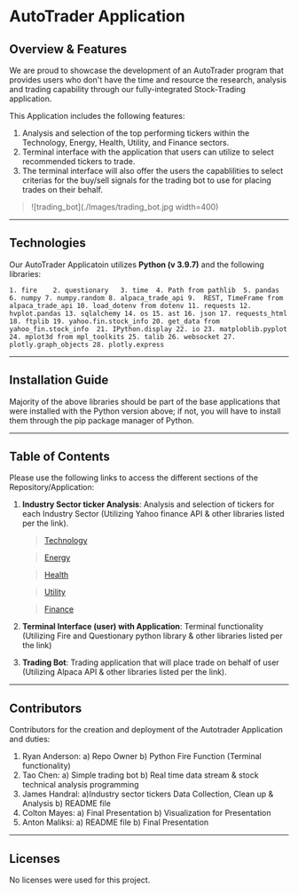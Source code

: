 # AutoTrader Application
## Overview & Features
We are proud to showcase the development of an AutoTrader program that provides users who don't have the time and resource the research, analysis and trading capability through our fully-integrated Stock-Trading application.


This Application includes the following features:
1. Analysis and selection of the top performing tickers within the Technology, Energy, Health, Utility, and Finance sectors.
1. Terminal interface with the application that users can utilize to select recommended tickers to trade.
2. The terminal interface will also offer the users the capablilities to select criterias for the buy/sell signals for the trading bot to use for placing trades on their behalf.

>![trading_bot](./Images/trading_bot.jpg width=400)

---

## Technologies

Our AutoTrader Applicatoin utilizes  **Python (v 3.9.7)** and the following libraries:

`1.	fire    2. questionary   3. time  4. Path from pathlib  5. pandas  6. numpy 7. numpy.random 8. alpaca_trade_api
9.	REST, TimeFrame from alpaca_trade_api 10. load_dotenv from dotenv 11. requests 12. hvplot.pandas 13. sqlalchemy
14.	os 15. ast 16. json 17. requests_html 18. ftplib 19. yahoo.fin.stock_info 20. get_data from yahoo_fin.stock_info 
21.	IPython.display 22. io 23. matploblib.pyplot 24. mplot3d from mpl_toolkits 25. talib 26. websocket 27. plotly.graph_objects
28.	plotly.express`

---


## Installation Guide
Majority of the above libraries should be part of the base applications that were installed with the Python version above; if not, you will have to install them through the pip package manager of Python.

---
## Table of Contents
Please use the following links to access the different sections of the Repository/Application:

1. **Industry Sector ticker Analysis**:  Analysis and selection of tickers for each Industry Sector (Utilizing Yahoo finance API & other libraries listed per the link).
   >[Technology](./Industry_sector_tickers_analysis/tech_stocks_analysis_selection.ipynb)
  
   >[Energy](./Industry_sector_tickers_analysis/energy_stocks_analysis_selection.ipynb)

   >[Health](./Industry_sector_tickers_analysis/health_stocks_analysis_selection.ipynb)

   >[Utility](./Industry_sector_tickers_analysis/utilities_stocks_analysis_selection.ipynb)

   >[Finance](./Industry_sector_tickers_analysis/finance_stocks_analysis_selection.ipynb)

1. **Terminal Interface (user) with Application**: Terminal functionality (Utilizing Fire and Questionary python library & other libraries listed per the link)


3. **Trading Bot**: Trading application that will place trade on behalf of user (Utilizing Alpaca API & other libraries listed per the link).


---

## Contributors
Contributors for the creation and deployment of the Autotrader Application and duties:

1. Ryan Anderson: a) Repo Owner b) Python Fire Function (Terminal functionality)
2. Tao Chen: a) Simple trading bot b) Real time data stream & stock technical analysis programming
3. James Handral: a)Industry sector tickers Data Collection, Clean up & Analysis  b) README file
4. Colton Mayes: a) Final Presentation b) Visualization for Presentation
5. Anton Maliksi: a) README file b) Final Presentation

---

## Licenses
No licenses were used for this project.
